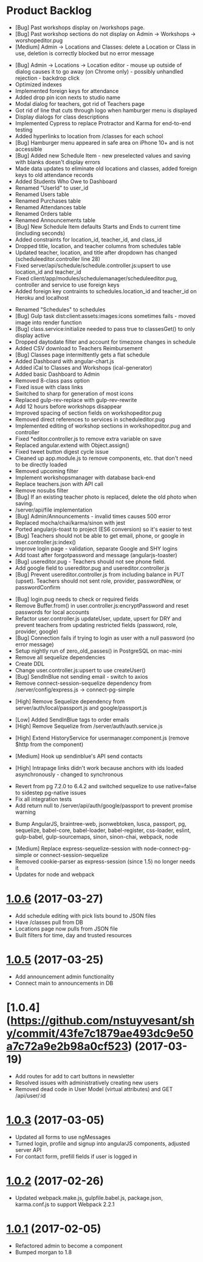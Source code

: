 # Product Backlog
* [Bug] Past workshops display on /workshops page.
* [Bug] Past workshop sections do not display on Admin -> Workshops -> worshopeditor.pug
* [Medium] Admin -> Locations and Classes: delete a Location or Class in use, deletion is correctly blocked but no error message

<a name="1.0.18"></a>
* [Bug] Admin -> Locations -> Location editor - mouse up outside of dialog causes it to go away (on Chrome only) - possibly unhandled rejection - backdrop click
* Optimized indexes
* Implemented foreign keys for attendance
* Added drop pin icon nexts to studio name
* Modal dialog for teachers, got rid of Teachers page
* Got rid of line that cuts through logo when hamburger menu is displayed
* Display dialogs for class descriptions
* Implemented Cypress to replace Protractor and Karma for end-to-end testing
* Added hyperlinks to location from /classes for each school
* [Bug] Hamburger menu appeared in safe area on iPhone 10+ and is not accessible
* [Bug] Added new Schedule Item - new preselected values and saving with blanks doesn't display errors
* Made data updates to eliminate old locations and classes, added foreign keys to old attendance records
* Added Students Who Owe to Dashboard
* Renamed "UserId" to user_id
* Renamed Users table
* Renamed Purchases table
* Renamed Attendances table
* Renamed Orders table
* Renamed Announcements table
* [Bug] New Schedule Item defaults Starts and Ends to current time (including seconds)
* Added constraints for location_id, teacher_id, and class_id
* Dropped title, location, and teacher columns from schedules table
* Updated teacher, location, and title after dropdown has changed (scheduleeditor.controller line 28)
* Fixed server/api/schedule/schedule.controller.js:upsert to use location_id and teacher_id
* Fixed client/app/modules/schedulemanager/scheduleeditor.pug, controller and service to use foreign keys
* Added foreign key contraints to schedules.location_id and teacher_id on Heroku and localhost

<a name="1.0.17"></a>
* Renamed "Schedules" to schedules
* [Bug] Gulp task dist:client:assets:images:icons sometimes fails - moved image into render function
* [Bug] class.service:initialize needed to pass true to classesGet() to only display active
* Dropped daytodate filter and account for timezone changes in schedule
* Added CSV download to Teachers Reimbursement
* [Bug] Classes page intermittently gets a flat schedule
* Added Dashboard with angular-chart.js
* Added iCal to Classes and Workshops (ical-generator)
* Added basic Dashboard to Admin
* Removed 8-class pass option
* Fixed issue with class links
* Switched to sharp for generation of most icons
* Replaced gulp-rev-replace with gulp-rev-rewrite
* Add 12 hours before workshops disappear
* Improved spacing of section fields on workshopeditor.pug
* Removed direct references to services in scheduleditor.pug
* Implemented editing of workshop sections in workshopeditor.pug and controller
* Fixed *editor.controller.js to remove extra variable on save
* Replaced angular.extend with Object.assign()
* Fixed tweet button digest cycle issue
* Cleaned up app.module.js to remove components, etc. that don't need to be directly loaded
* Removed upcoming filter
* Implement workshopsmanager with database back-end
* Replace teachers.json with API call
* Remove nosubs filter
* [Bug] If an existing teacher photo is replaced, delete the old photo when saving.
* /server/api/file implementation
* [Bug] Admin/Announcements - invalid times causes 500 error
* Replaced mocha/chai/karma/sinon with jest
* Ported angularjs-toast to project (ES6 conversion) so it's easier to test
* [Bug] Teachers should not be able to get email, phone, or google in user.controller.js:index()
* Improve login page - validation, separate Google and SHY logins
* Add toast after forgotpassword and message (angularjs-toaster)
* [Bug] usereditor.pug - Teachers should not see phone field.
* Add google field to usereditor.pug and usereditor.controller.js
* [Bug] Prevent usereditor.controller.js from including balance in PUT (upset). Teachers should not sent role, provider, passwordNew, or passwordConfirm

<a name="1.0.16"></a>
* [Bug] login.pug needs to check or required fields
* Remove Buffer.from() in user.controller.js:encryptPassword and reset passwords for local accounts
* Refactor user.controller.js updateUser, update, upsert for DRY and prevent teachers from updating restricted fields (password, role, provider, google)
* [Bug] Connection fails if trying to login as user with a null password (no error message)
* Setup nightly run of zero_old_passes() in PostgreSQL on mac-mini
* Remove all sequelize dependencies 
* Create DDL
* Change user.controller.js:upsert to use createUser()
* [Bug] SendInBlue not sending email - switch to axios
* Remove connect-session-sequelize dependency from /server/config/express.js -> connect-pg-simple

<a name="1.0.15"></a>
* [High] Remove Sequelize dependency from server/auth/local/passport.js and google/passport.js

<a name="1.0.14"></a>
* [Low] Added SendInBlue tags to order emails
* [High] Remove Sequelize from /server/auth/auth.service.js

<a name="1.0.13"></a>
* [High] Extend HistoryService for usermanager.component.js (remove $http from the component)

<a name="1.0.12"></a>
* [Medium] Hook up sendinblue's API send contacts

<a name="1.0.11"></a>
* [High] Intrapage links didn't work because anchors with ids loaded asynchronously - changed to synchronous

<a name="1.0.10"></a>
* Revert from pg 7.2.0 to 6.4.2 and switched sequelize to use native=false to sidestep pg-native issues
* Fix all integration tests
* Add return null to /server/api/auth/google/passport to prevent promise warning

<a name="1.0.9"></a>
* Bump AngularJS, braintree-web, jsonwebtoken, lusca, passport, pg, sequelize, babel-core, babel-loader, babel-register, css-loader, eslint, gulp-babel, gulp-sourcemaps, sinon, sinon-chai, webpack, node

<a name="1.0.7"></a>
* [Medium] Replace express-sequelize-session with node-connect-pg-simple or connect-session-sequelize
* Removed cookie-parser as express-session (since 1.5) no longer needs it
* Updates for node and webpack

<a name="1.0.6"></a>
# [1.0.6](https://github.com/nstuyvesant/shy/commit/d40fe19cdf449f33f05104fdc9ae1d2d839b3574) (2017-03-27)
* Add schedule editing with pick lists bound to JSON files
* Have /classes pull from DB
* Locations page now pulls from JSON file
* Built filters for time, day and trusted resources

<a name="1.0.5"></a>
# [1.0.5](https://github.com/nstuyvesant/shy/commit/755fca80b3d4384046c695707c68cea61698ab4d) (2017-03-25)
* Add announcement admin functionality
* Connect main to announcements in DB

<a name="1.0.4"></a>
# [1.0.4] (https://github.com/nstuyvesant/shy/commit/43fe7c1879ae493dc9e50a7c72a9e2b98a0cf523) (2017-03-19)
* Add routes for add to cart buttons in newsletter
* Resolved issues with administratively creating new users
* Removed dead code in User Model (virtual attributes) and GET /api/user/:id

<a name="1.0.3"></a>
# [1.0.3](https://github.com/nstuyvesant/shy/commit/7a08eda14c4b45400f5a2eb712d09737b4b0f187) (2017-03-05)
* Updated all forms to use ngMessages
* Turned login, profile and signup into angularJS components, adjusted server API
* For contact form, prefill fields if user is logged in

<a name="1.0.2"></a>
# [1.0.2](https://github.com/nstuyvesant/shy/commit/42be8bdfa3dac68fea081d63cae1c31a05ef1235) (2017-02-26)
* Updated webpack.make.js, gulpfile.babel.js, package.json, karma.conf.js to support Webpack 2.2.1

<a name="1.0.1"></a>
# [1.0.1](https://github.com/nstuyvesant/shy/commit/88924435e32d8d019bebcb837968451e3a0b67e3) (2017-02-05)
* Refactored admin to become a component
* Bumped morgan to 1.8
